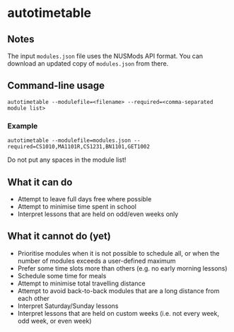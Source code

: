 # autotimetable

## Notes

The input `modules.json` file uses the NUSMods API format.  You can download an updated copy of `modules.json` from there.

## Command-line usage

`autotimetable --modulefile=<filename> --required=<comma-separated module list>`

### Example

`autotimetable --modulefile=modules.json --required=CS1010,MA1101R,CS1231,BN1101,GET1002`

Do not put any spaces in the module list!

## What it can do

* Attempt to leave full days free where possible
* Attempt to minimise time spent in school
* Interpret lessons that are held on odd/even weeks only

## What it cannot do (yet)

* Prioritise modules when it is not possible to schedule all, or when the number of modules exceeds a user-defined maximum
* Prefer some time slots more than others (e.g. no early morning lessons)
* Schedule some time for meals
* Attempt to minimise total travelling distance
* Attempt to avoid back-to-back modules that are a long distance from each other
* Interpret Saturday/Sunday lessons
* Interpret lessons that are held on custom weeks (i.e. not every week, odd week, or even week)
